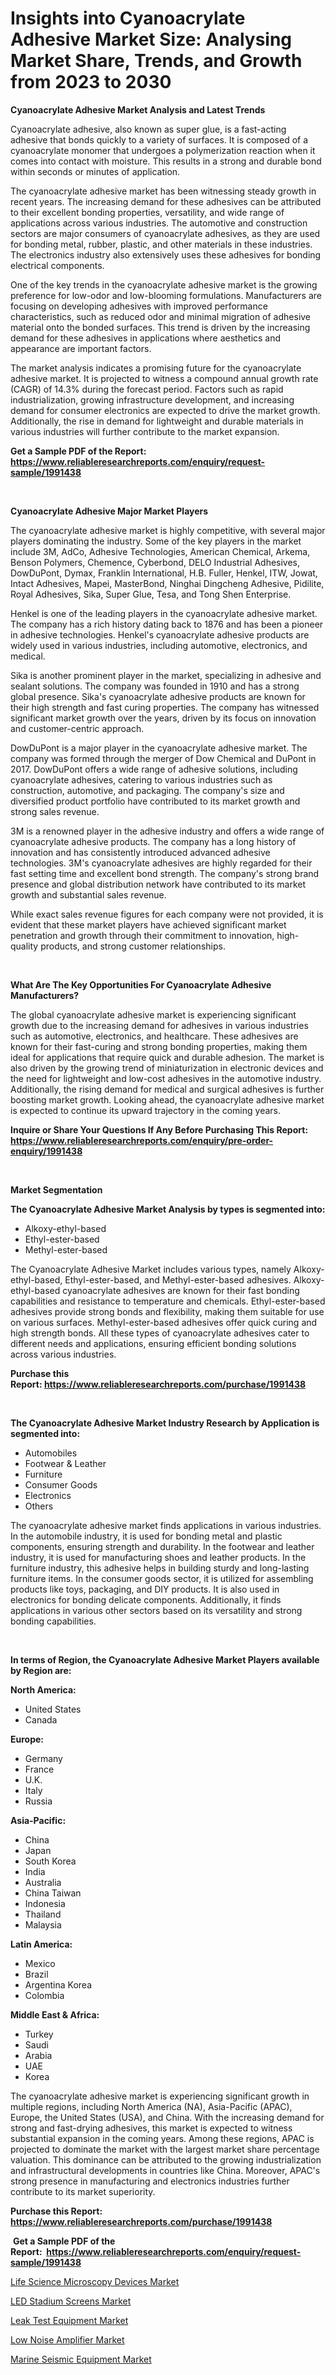 <p><h1>Insights into Cyanoacrylate Adhesive Market Size: Analysing Market Share, Trends, and Growth from 2023 to 2030</h1></p><p><strong>Cyanoacrylate Adhesive Market Analysis and Latest Trends</strong></p>
<p><p>Cyanoacrylate adhesive, also known as super glue, is a fast-acting adhesive that bonds quickly to a variety of surfaces. It is composed of a cyanoacrylate monomer that undergoes a polymerization reaction when it comes into contact with moisture. This results in a strong and durable bond within seconds or minutes of application.</p><p>The cyanoacrylate adhesive market has been witnessing steady growth in recent years. The increasing demand for these adhesives can be attributed to their excellent bonding properties, versatility, and wide range of applications across various industries. The automotive and construction sectors are major consumers of cyanoacrylate adhesives, as they are used for bonding metal, rubber, plastic, and other materials in these industries. The electronics industry also extensively uses these adhesives for bonding electrical components.</p><p>One of the key trends in the cyanoacrylate adhesive market is the growing preference for low-odor and low-blooming formulations. Manufacturers are focusing on developing adhesives with improved performance characteristics, such as reduced odor and minimal migration of adhesive material onto the bonded surfaces. This trend is driven by the increasing demand for these adhesives in applications where aesthetics and appearance are important factors.</p><p>The market analysis indicates a promising future for the cyanoacrylate adhesive market. It is projected to witness a compound annual growth rate (CAGR) of 14.3% during the forecast period. Factors such as rapid industrialization, growing infrastructure development, and increasing demand for consumer electronics are expected to drive the market growth. Additionally, the rise in demand for lightweight and durable materials in various industries will further contribute to the market expansion.</p></p>
<p><strong>Get a Sample PDF of the Report:&nbsp; <a href="https://www.reliableresearchreports.com/enquiry/request-sample/1991438">https://www.reliableresearchreports.com/enquiry/request-sample/1991438</a></strong></p>
<p>&nbsp;</p>
<p><strong>Cyanoacrylate Adhesive Major Market Players</strong></p>
<p><p>The cyanoacrylate adhesive market is highly competitive, with several major players dominating the industry. Some of the key players in the market include 3M, AdCo, Adhesive Technologies, American Chemical, Arkema, Benson Polymers, Chemence, Cyberbond, DELO Industrial Adhesives, DowDuPont, Dymax, Franklin International, H.B. Fuller, Henkel, ITW, Jowat, Intact Adhesives, Mapei, MasterBond, Ninghai Dingcheng Adhesive, Pidilite, Royal Adhesives, Sika, Super Glue, Tesa, and Tong Shen Enterprise.</p><p>Henkel is one of the leading players in the cyanoacrylate adhesive market. The company has a rich history dating back to 1876 and has been a pioneer in adhesive technologies. Henkel's cyanoacrylate adhesive products are widely used in various industries, including automotive, electronics, and medical.</p><p>Sika is another prominent player in the market, specializing in adhesive and sealant solutions. The company was founded in 1910 and has a strong global presence. Sika's cyanoacrylate adhesive products are known for their high strength and fast curing properties. The company has witnessed significant market growth over the years, driven by its focus on innovation and customer-centric approach.</p><p>DowDuPont is a major player in the cyanoacrylate adhesive market. The company was formed through the merger of Dow Chemical and DuPont in 2017. DowDuPont offers a wide range of adhesive solutions, including cyanoacrylate adhesives, catering to various industries such as construction, automotive, and packaging. The company's size and diversified product portfolio have contributed to its market growth and strong sales revenue.</p><p>3M is a renowned player in the adhesive industry and offers a wide range of cyanoacrylate adhesive products. The company has a long history of innovation and has consistently introduced advanced adhesive technologies. 3M's cyanoacrylate adhesives are highly regarded for their fast setting time and excellent bond strength. The company's strong brand presence and global distribution network have contributed to its market growth and substantial sales revenue.</p><p>While exact sales revenue figures for each company were not provided, it is evident that these market players have achieved significant market penetration and growth through their commitment to innovation, high-quality products, and strong customer relationships.</p></p>
<p>&nbsp;</p>
<p><strong>What Are The Key Opportunities For Cyanoacrylate Adhesive Manufacturers?</strong></p>
<p><p>The global cyanoacrylate adhesive market is experiencing significant growth due to the increasing demand for adhesives in various industries such as automotive, electronics, and healthcare. These adhesives are known for their fast-curing and strong bonding properties, making them ideal for applications that require quick and durable adhesion. The market is also driven by the growing trend of miniaturization in electronic devices and the need for lightweight and low-cost adhesives in the automotive industry. Additionally, the rising demand for medical and surgical adhesives is further boosting market growth. Looking ahead, the cyanoacrylate adhesive market is expected to continue its upward trajectory in the coming years.</p></p>
<p><strong>Inquire or Share Your Questions If Any Before Purchasing This Report: <a href="https://www.reliableresearchreports.com/enquiry/pre-order-enquiry/1991438">https://www.reliableresearchreports.com/enquiry/pre-order-enquiry/1991438</a></strong></p>
<p>&nbsp;</p>
<p><strong>Market Segmentation</strong></p>
<p><strong>The Cyanoacrylate Adhesive Market Analysis by types is segmented into:</strong></p>
<p><ul><li>Alkoxy-ethyl-based</li><li>Ethyl-ester-based</li><li>Methyl-ester-based</li></ul></p>
<p><p>The Cyanoacrylate Adhesive Market includes various types, namely Alkoxy-ethyl-based, Ethyl-ester-based, and Methyl-ester-based adhesives. Alkoxy-ethyl-based cyanoacrylate adhesives are known for their fast bonding capabilities and resistance to temperature and chemicals. Ethyl-ester-based adhesives provide strong bonds and flexibility, making them suitable for use on various surfaces. Methyl-ester-based adhesives offer quick curing and high strength bonds. All these types of cyanoacrylate adhesives cater to different needs and applications, ensuring efficient bonding solutions across various industries.</p></p>
<p><strong>Purchase this Report:&nbsp;<a href="https://www.reliableresearchreports.com/purchase/1991438">https://www.reliableresearchreports.com/purchase/1991438</a></strong></p>
<p>&nbsp;</p>
<p><strong>The Cyanoacrylate Adhesive Market Industry Research by Application is segmented into:</strong></p>
<p><ul><li>Automobiles</li><li>Footwear & Leather</li><li>Furniture</li><li>Consumer Goods</li><li>Electronics</li><li>Others</li></ul></p>
<p><p>The cyanoacrylate adhesive market finds applications in various industries. In the automobile industry, it is used for bonding metal and plastic components, ensuring strength and durability. In the footwear and leather industry, it is used for manufacturing shoes and leather products. In the furniture industry, this adhesive helps in building sturdy and long-lasting furniture items. In the consumer goods sector, it is utilized for assembling products like toys, packaging, and DIY products. It is also used in electronics for bonding delicate components. Additionally, it finds applications in various other sectors based on its versatility and strong bonding capabilities.</p></p>
<p>&nbsp;</p>
<p><strong>In terms of Region, the Cyanoacrylate Adhesive Market Players available by Region are:</strong></p>
<p>
    <p> <strong> North America: </strong>
        <ul>
            <li>United States</li>
            <li>Canada</li>
        </ul>
        </p> 
    <p> <strong> Europe: </strong>
        <ul>
            <li>Germany</li>
            <li>France</li>
            <li>U.K.</li>
            <li>Italy</li>
            <li>Russia</li>
        </ul>
        </p> 
    <p> <strong> Asia-Pacific: </strong>
        <ul>
            <li>China</li>
            <li>Japan</li>
            <li>South Korea</li>
            <li>India</li>
            <li>Australia</li>
            <li>China Taiwan</li>
            <li>Indonesia</li>
            <li>Thailand</li>
            <li>Malaysia</li>
        </ul>
        </p> 
    <p> <strong> Latin America: </strong>
        <ul>
            <li>Mexico</li>
            <li>Brazil</li>
            <li>Argentina Korea</li>
            <li>Colombia</li>
        </ul>
        </p> 
    <p> <strong> Middle East & Africa: </strong>
        <ul>
            <li>Turkey</li>
            <li>Saudi</li>
            <li>Arabia</li>
            <li>UAE</li>
            <li>Korea</li>
        </ul>
    </p>
    </p>
<p><p>The cyanoacrylate adhesive market is experiencing significant growth in multiple regions, including North America (NA), Asia-Pacific (APAC), Europe, the United States (USA), and China. With the increasing demand for strong and fast-drying adhesives, this market is expected to witness substantial expansion in the coming years. Among these regions, APAC is projected to dominate the market with the largest market share percentage valuation. This dominance can be attributed to the growing industrialization and infrastructural developments in countries like China. Moreover, APAC's strong presence in manufacturing and electronics industries further contribute to its market superiority.</p></p>
<p><strong>Purchase this Report: <a href="https://www.reliableresearchreports.com/purchase/1991438">https://www.reliableresearchreports.com/purchase/1991438</a></strong></p>
<p>&nbsp;<strong>Get a Sample PDF of the Report:&nbsp;&nbsp;<a href="https://www.reliableresearchreports.com/enquiry/request-sample/1991438">https://www.reliableresearchreports.com/enquiry/request-sample/1991438</a></strong></p>
<p><strong></strong></p>
<p><p><a href="https://medium.com/@santoshh992151/life-science-microscopy-devices-market-research-report-its-history-and-forecast-2023-to-2030-a278063f2423">Life Science Microscopy Devices Market</a></p><p><a href="https://medium.com/@sheilahaley2023/led-stadium-screens-market-size-reveals-the-best-marketing-channels-in-global-industry-98fc324f128a">LED Stadium Screens Market</a></p><p><a href="https://medium.com/@shivay151299/leak-test-equipment-market-comprehensive-assessment-by-type-application-and-geography-2afc8c0bf56f">Leak Test Equipment Market</a></p><p><a href="https://medium.com/@markuspagac/low-noise-amplifier-market-competitive-analysis-market-trends-and-forecast-to-2030-847f23e5f2f5">Low Noise Amplifier Market</a></p><p><a href="https://medium.com/@santosh735584/marine-seismic-equipment-market-insights-into-market-cagr-market-trends-and-growth-strategies-ffed652f74f8">Marine Seismic Equipment Market</a></p></p>